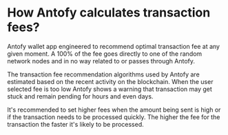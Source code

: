 # How Antofy calculates transaction fees?

Antofy wallet app engineered to recommend optimal transaction fee at any given moment. A 100% of the fee goes directly to one of the random network nodes and in no way related to or passes through Antofy.

The transaction fee recommendation algorithms used by Antofy are estimated based on the recent activity on the blockchain. When the user selected fee is too low Antofy shows a warning that transaction may get stuck and remain pending for hours and even days.

It's recommended to set higher fees when the amount being sent is high or if the transaction needs to be processed quickly. The higher the fee for the transaction the faster it's likely to be processed.

